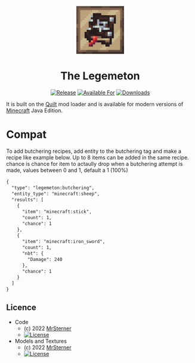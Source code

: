 <div align="center">

<img alt="The Legemeton Icon" src="src/main/resources/assets/legemeton/icon.png" width="128">

# The Legemeton

<!-- todo: replace 494721 with your CurseForge project id -->
[![Release](https://img.shields.io/github/v/release/mrsterner/TheLegemeton?style=for-the-badge&include_prereleases&sort=semver)][releases]
[![Available For](https://img.shields.io/badge/dynamic/json?label=Available%20For&style=for-the-badge&color=34aa2f&query=gameVersionLatestFiles%5B0%5D.gameVersion&url=https%3A%2F%2Faddons-ecs.forgesvc.net%2Fapi%2Fv2%2Faddon%2F494721)][curseforge]
[![Downloads](https://img.shields.io/badge/dynamic/json?label=Downloads&style=for-the-badge&color=f16436&query=downloadCount&url=https%3A%2F%2Faddons-ecs.forgesvc.net%2Fapi%2Fv2%2Faddon%2F494721)][curseforge:files]
</div>



It is built on the [Quilt][quilt] mod loader and is available for modern
versions of [Minecraft][minecraft] Java Edition.

# Compat
To add butchering recipes, add entity to the butchering tag and make a recipe like example below. Up to 8 items can be added in the same recipe. chance is chance for item to actaully drop when a butchering attempt is made, values between 0 and 1, default a 1 (100%)
```
{
  "type": "legemeton:butchering",
  "entity_type": "minecraft:sheep",
  "results": [
    {
      "item": "minecraft:stick",
      "count": 1,
      "chance": 1
    },
    {
      "item": "minecraft:iron_sword",
      "count": 1,
      "nbt": {
        "Damage": 240
      },
      "chance": 1
    }
  ]
}

```


## Licence
* Code
    - (c) 2022  [MrSterner]
    - [![License](https://img.shields.io/badge/License-MIT%201.0-cyan.svg?style=flat-square)](https://opensource.org/licenses/MIT)
* Models and Textures
    - (c) 2022  [MrSterner]
    - [![License](https://img.shields.io/badge/License-ARR-red.svg?style=flat-square)](https://opensource.org/licenses/ARR)


[curseforge]: https://curseforge.com/minecraft/mc-mods/legemeton/files
[curseforge:files]: https://curseforge.com/minecraft/mc-mods/legemeton/files
[quilt]: https://quiltmc.org/
[minecraft]: https://minecraft.net/
[releases]: https://github.com/mrsterner/TheLegemeton/releases
[mrsterner]: https://github.com/mrsterner
